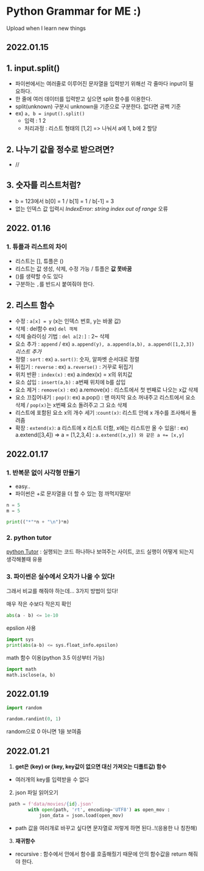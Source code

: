 # Python Grammar for ME :)

Upload when I learn new things



## 2022.01.15

## 1. input.split()

- 파이썬에서는 여러줄로 이루어진 문자열을 입력받기 위해선 각 줄마다 input이 필요하다.
- 한 줄에 여러 데이터를 입력받고 싶으면 split 함수를 이용한다.
- split(unknown) 구분시 unknown을 기준으로 구분한다. 없다면 공백 기준
- ex) `a, b = input().split()` 
  - 입력 : 1 2
  - 처리과정 : 리스트 형태의 [1,2] => 나눠서 a에 1, b에 2 할당




## 2. 나누기 값을 정수로 받으려면?

- //



## 3. 숫자를 리스트처럼? 

- b = 123에서 b[0] = 1 / b[1] = 1 / b[-1] = 3
- 없는 인덱스 값 입력시 _IndexError: string index out of range_ 오류



## 2022. 01.16

### 1. 튜플과 리스트의 차이

- 리스트는 [], 튜플은 ()
- 리스트는 값 생성, 삭제, 수정 가능 / 튜플은 __값 못바꿈__
- ()를 생략할 수도 있다
- 구분하는 `,`를 반드시 붙여줘야 한다.

## 2.  리스트 함수

- 수정 : `a[x] = y` (x는 인덱스 번호, y는 바꿀 값)
- 삭제 : del함수 ex) `del 객체`
- 삭제 슬라이싱 기법 : `del a[2:]` : 2~ 삭제
- 요소 추가 : `append` / ex) `a.append(y), a.append(a,b), a.append([1,2,3])`_리스트 추가_
- 정렬 : `sort` : ex) `a.sort()`: 숫자, 알파벳 순서대로 정렬
- 뒤집기 : `reverse` : ex) `a.reverse()` : 거꾸로 뒤집기
- 위치 반환 : `index(x)` : ex) a.index(x) = x의 위치값
- 요소 삽입  : `insert(a,b)` : a번째 위치에 b를 삽입
- 요소 제거 : `remove(x)` : ex) a.remove(x) : 리스트에서 첫 번째로 나오는 x값 삭제
- 요소 끄집어내기 : `pop()`: ex) a.pop() : 맨 마지막 요소 꺼내주고 리스트에서 요소 삭제 / `pop(x)`는 x번째 요소 돌려주고 그 요소 삭제
- 리스트에 포함된 요소 x의 개수 세기 :`count(x)`: 리스트 안에 x 개수를 조사해서 돌려줌
- 확장 : `extend(x)`: a 리스트에 x 리스트 더함, x에는 리스트만 올 수 있음! : ex) a.extend([3,4]) => a = [1,2,3,4] : `a.extend([x,y]) 와 같은 a += [x,y]`



## 2022.01.17

### 1. 반복문 없이 사각형 만들기

- easy..
- 파이썬은 +로 문자열을 더 할 수 있는 점 까먹지말자!

```python
n = 5
m = 5

print(("*"*n + "\n")*m)
```

### 2.  python tutor

 [python Tutor](https://pythontutor.com/visualize.html#mode=display) : 실행되는 코드 하나하나 보여주는 사이트, 코드 실행이 어떻게 되는지 생각해볼때 유용



### 3. 파이썬은 실수에서 오차가 나올 수 있다!

그래서 비교를 해줘야 하는데... 3가지 방법이 있다!



매우 작은 수보다 작은지 확인

``` python
abs(a - b) <= 1e-10
```

epslion 사용

```python
import sys
print(abs(a-b) <= sys.float_info.epsilon)
```

math 함수 이용(python 3.5 이상부터 가능)

```python
import math
math.isclose(a, b)
```



## 2022.01.19

```python
import random

random.randint(0, 1)
```

random으로 0 아니면 1을 보여줌



## 2022.01.21

1.  __get은 (key) or (key, key값이 없으면 대신 가져오는 디폴트값) 함수__

- 여러개의 key를 입력받을 수 없다

2. json 파일 읽어오기

```python
 path = f'data/movies/{id}.json'
        with open(path, 'rt', encoding='UTF8') as open_mov :
            json_data = json.load(open_mov)
```

- path  값을 여러개로 바꾸고 싶다면 문자열로 저렇게 하면 된다..!(응용한 나 칭찬해)

3. __재귀함수__

- recursive : 함수에서 안에서 함수를 호출해줬기 때문에 안의 함수값을 return 해줘야 한다.

